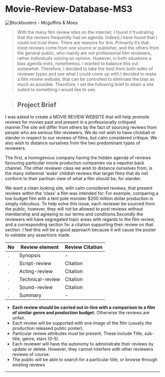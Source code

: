 # Movie-Review-Database-MS3 #

![Blockbusters - Mcguffins & Moes](/support/‎1-home-page.png)

>With the many film review sites on the internet, I found it frustrating that the reviews frequently had an agenda. Indeed,I have found that I could not trust them. There are reasons for this. Primarily it’s that most reviews come from one source or publisher, and the others from the general public, who mainly are not professional film reviewers, rather individuals voicing an opinion. However, in both situations a bias agenda exits, nonetheless. I wanted to balance this out somewhat. Therefore, I decided to take the best from both sides of reviewer types and see what I could come up with.I decided to make a film review website, that can be controlled to eliminate the bias as much as possible. Therefore, I set the following brief to attain a site suited to something I would like to see.

>## Project Brief ##

I was asked to create a MOVIE REVIEW WEBSITE that will help promote reviews for movies past and present in a professionally critiqued manner.The site will differ from others by the fact of sourcing reviews from people who are serious film reviewers. We do not wish to have clickbait or slander in respect to our reviews of films, but calm considered critique. We also wish to distance ourselves from the two predominant types of reviewers.

The first, a homogenous company having the hidden agenda of reviews favouring particular movie production companies via a nepotist back channel. The other reviewer class  we wish to distance ourselves from, is the many millennial ‘woke’ childish reviews that target films that do not conform to their partisan view of what a film should be, for slander.

We want a clean looking site, with calm considered reviews, that present reviews within the 'class' a film was intended for. For example,  comparing a low budget film with a tent pole monster $200 million dollar production is simply ridiculous. To help solve this issue, each reviewer be sourced from the public, however, they will not be allowed to post reviews without membership and agreeing to our terms and conditions.Secondly the reviewers will have segregated topic areas with regards to the film review, and a corresponding section for a citation supporting their review on that section. I feel this will be a good approach because it will cause the poster to validate any assertions made.

|No|Review element|Review Citation|
|--|--------------|---------------|
|.|Synopsis|-|
|.|Script-review|Citation|
|.|Acting-review|Citation|
|.|Technical-review|Citation|
|.|Sound-review|Citation|
|.|Summary|-|

* **Each review should be carried out in-line with a comparison to a film of similar genre and production budget.** Otherwise the reviews are unfair.
* Each review will be supported with one image of the film (usually the production released public poster).
* Particular review attributes must be present. These include Title, sub-title, genre, stars (0-5).
* Each reviewer will have the autonomy to administrate their reviews by update or delete. However, they cannot interfere with other reviewers reviews of course.
* The public will be able to search for a particular title, or browse through existing reviews
----
